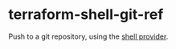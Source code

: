 # terraform-shell-git-ref

Push to a git repository, using the [shell provider](https://registry.terraform.io/providers/scottwinkler/shell/latest/docs).
